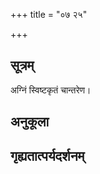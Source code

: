 +++
title = "०७ २५"

+++
## सूत्रम्
अग्निं स्विष्टकृतं चान्तरेण।
## अनुकूला

## गृह्यतात्पर्यदर्शनम्

